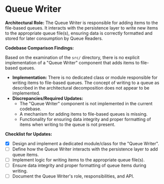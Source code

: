 # Queue Writer

**Architectural Role:** The Queue Writer is responsible for adding items to the file-based queues. It interacts with the persistence layer to write new items to the appropriate queue file(s), ensuring data is correctly formatted and stored for later consumption by Queue Readers.

**Codebase Comparison Findings:**

Based on the examination of the `src/` directory, there is no explicit implementation of a "Queue Writer" component that adds items to file-based queues.

*   **Implementation:** There is no dedicated class or module responsible for writing items to file-based queues. The concept of writing to a queue as described in the architectural decomposition does not appear to be implemented.
*   **Discrepancies/Required Updates:**
    *   The "Queue Writer" component is not implemented in the current codebase.
    *   A mechanism for adding items to file-based queues is missing.
    *   Functionality for ensuring data integrity and proper formatting of items when writing to the queue is not present.

**Checklist for Updates:**

*   [x] Design and implement a dedicated module/class for the "Queue Writer".
*   [ ] Define how the Queue Writer interacts with the persistence layer to add queue items.
*   [ ] Implement logic for writing items to the appropriate queue file(s).
*   [ ] Ensure data integrity and proper formatting of queue items during writing.
*   [ ] Document the Queue Writer's role, responsibilities, and API.
